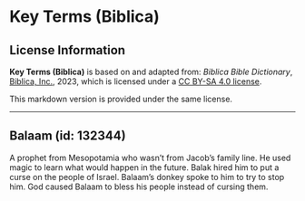 # Key Terms (Biblica)

## License Information

**Key Terms (Biblica)** is based on and adapted from: _Biblica Bible Dictionary_, [Biblica, Inc.](https://www.biblica.com/), 2023, which is licensed under a [CC BY-SA 4.0 license](https://creativecommons.org/licenses/by-sa/4.0/legalcode.en).

This markdown version is provided under the same license.



--------------------------------

## Balaam (id: 132344)

A prophet from Mesopotamia who wasn’t from Jacob’s family line. He used magic to learn what would happen in the future. Balak hired him to put a curse on the people of Israel. Balaam’s donkey spoke to him to try to stop him. God caused Balaam to bless his people instead of cursing them.


